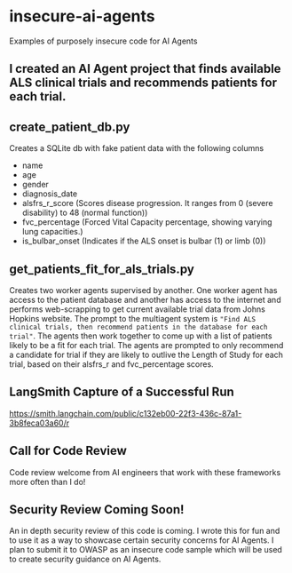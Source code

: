 # insecure-ai-agents
Examples of purposely insecure code for AI Agents

## I created an AI Agent project that finds available ALS clinical trials and recommends patients for each trial.

## create_patient_db.py 
Creates a SQLite db with fake patient data with the following columns

- name
- age
- gender
- diagnosis_date
- alsfrs_r_score  (Scores disease progression. It ranges from 0 (severe disability) to 48 (normal function))
- fvc_percentage (Forced Vital Capacity percentage, showing varying lung capacities.)
- is_bulbar_onset (Indicates if the ALS onset is bulbar (1) or limb (0))


## get_patients_fit_for_als_trials.py 
Creates two worker agents supervised by another. One worker agent has access to the patient database and another has access to the internet and performs web-scrapping to get current available trial data from Johns Hopkins website. The prompt to the multiagent system is `"Find ALS clinical trials, then recommend patients in the database for each trial"`. The agents then work together to come up with a list of patients likely to be a fit for each trial. The agents are prompted to only recommend a candidate for trial if they are likely to outlive the Length of Study for each trial, based on their alsfrs_r and fvc_percentage scores.


## LangSmith Capture of a Successful Run
https://smith.langchain.com/public/c132eb00-22f3-436c-87a1-3b8feca03a60/r


## Call for Code Review
Code review welcome from AI engineers that work with these frameworks more often than I do!


## Security Review Coming Soon!
An in depth security review of this code is coming. I wrote this for fun and to use it as a way to showcase certain security concerns for AI Agents. I plan to submit it to OWASP as an insecure code sample which will be used to create security guidance on AI Agents.
